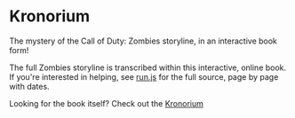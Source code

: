 # Kronorium
The mystery of the Call of Duty: Zombies storyline, in an interactive book form!

The full Zombies storyline is transcribed within this interactive, online book. If you're interested in helping, see [run.js](https://github.com/dtzxporter/Kronorium/blob/master/scripts/run.js) for the full source, page by page with dates.

Looking for the book itself? Check out the [Kronorium](https://dtzxporter.github.io/Kronorium/)